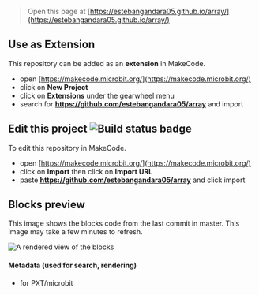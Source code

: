 
> Open this page at [https://estebangandara05.github.io/array/](https://estebangandara05.github.io/array/)

## Use as Extension

This repository can be added as an **extension** in MakeCode.

* open [https://makecode.microbit.org/](https://makecode.microbit.org/)
* click on **New Project**
* click on **Extensions** under the gearwheel menu
* search for **https://github.com/estebangandara05/array** and import

## Edit this project ![Build status badge](https://github.com/estebangandara05/array/workflows/MakeCode/badge.svg)

To edit this repository in MakeCode.

* open [https://makecode.microbit.org/](https://makecode.microbit.org/)
* click on **Import** then click on **Import URL**
* paste **https://github.com/estebangandara05/array** and click import

## Blocks preview

This image shows the blocks code from the last commit in master.
This image may take a few minutes to refresh.

![A rendered view of the blocks](https://github.com/estebangandara05/array/raw/master/.github/makecode/blocks.png)

#### Metadata (used for search, rendering)

* for PXT/microbit
<script src="https://makecode.com/gh-pages-embed.js"></script><script>makeCodeRender("{{ site.makecode.home_url }}", "{{ site.github.owner_name }}/{{ site.github.repository_name }}");</script>
